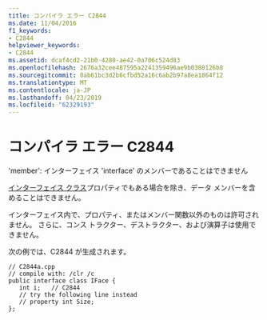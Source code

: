 ```yaml
---
title: コンパイラ エラー C2844
ms.date: 11/04/2016
f1_keywords:
- C2844
helpviewer_keywords:
- C2844
ms.assetid: dcaf4cd2-21b0-4280-ae42-0a706c524d83
ms.openlocfilehash: 2676a32cee487595a2241359496ae9b0380126b8
ms.sourcegitcommit: 0ab61bc3d2b6cfbd52a16c6ab2b97a8ea1864f12
ms.translationtype: MT
ms.contentlocale: ja-JP
ms.lasthandoff: 04/23/2019
ms.locfileid: "62329193"
---
```

# <a name="compiler-error-c2844"></a>コンパイラ エラー C2844

'member': インターフェイス 'interface' のメンバーであることはできません

[インターフェイス クラス](../../extensions/interface-class-cpp-component-extensions.md)プロパティでもある場合を除き、データ メンバーを含めることはできません。

インターフェイス内で、プロパティ、またはメンバー関数以外のものは許可されません。 さらに、コンス トラクター、デストラクター、および演算子は使用できません。

次の例では、C2844 が生成されます。

```
// C2844a.cpp
// compile with: /clr /c
public interface class IFace {
   int i;   // C2844
   // try the following line instead
   // property int Size;
};
```
